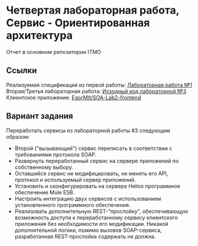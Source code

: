 # Четвертая лабораторная работа, Сервис - Ориентированная архитектура
Отчет в основном репозитории ITMO

## Ссылки
Реализуемая спецификация из первой работы: [Лабораторная работа №1](https://se.ifmo.ru/~s284731/SOA/)  
Вторая/Третья лабораторная работа: [Исходный код лабораторной №3](https://github.com/EgorMIt/SOA-Lab2)
Клиентское приложение: [EgorMIt/SOA-Lab2-frontend](https://github.com/EgorMIt/SOA-Lab2-frontend)
## Вариант задания

Переработать сервисы из лабораторной работы #3 следующим образом:

* Второй ("вызывающий") сервис переписать в соответствии с требованиями протокола SOAP.
* Развернуть переработанный сервис на сервере приложений по собственному выбору.
* Оставшийся сервис не модифицировать, не менять его API, протокол и используемый сервер приложений.
* Установить и сконфигурировать на сервере Helios программное обеспечение Mule ESB.
* Настроить интеграцию двух сервисов с использованием установленного программного обеспечения.
* Реализовать дополнительную REST-"прослойку", обеспечивающую возможность доступа к переработанному сервису клиентского приложения без необходимости его модификации. Никакой дополнительной логики, помимо вызовов SOAP-сервиса, разработанная REST-прослойка содержать не должна.
